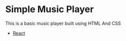 # Simple Music Player

This is a basic music player built using HTML And CSS
* [React](https://reactjs.org/)
